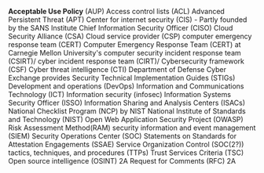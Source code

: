 **Acceptable Use Policy** (AUP)
Access control lists (ACL)
Advanced Persistent Threat (APT)
Center for internet security (CIS) - Partly founded by the SANS Institute
Chief Information Security Officer (CISO)
Cloud Security Alliance (CSA)
Cloud service provider (CSP)
computer emergency response team (CERT)
Computer Emergency Response Team (CERT) at Carnegie Mellon University's
computer security incident response team (CSIRT)/
cyber incident response team (CIRT)/
Cybersecurity framework (CSF)
Cyber threat intelligence (CTI)
Department of Defense Cyber Exchange provides Security Technical Implementation Guides (STIGs)
Development and operations (DevOps) 
Information and Communications Technology (ICT)
Information security (infosec)
Information Systems Security Officer (ISSO)
Information Sharing and Analysis Centers (ISACs)
National Checklist Program (NCP) by NIST
National Institute of Standards and Technology (NIST)
Open Web Application Security Project (OWASP)
Risk Assessment Method(RAM)
security information and event management (SIEM)
Security Operations Center (SOC)
Statements on Standards for Attestation Engagements (SSAE) Service Organization Control (SOC(2?))
tactics, techniques, and procedures (TTPs)
Trust Services Criteria (TSC)
Open source intelligence (OSINT) 2A
Request for Comments (RFC) 2A